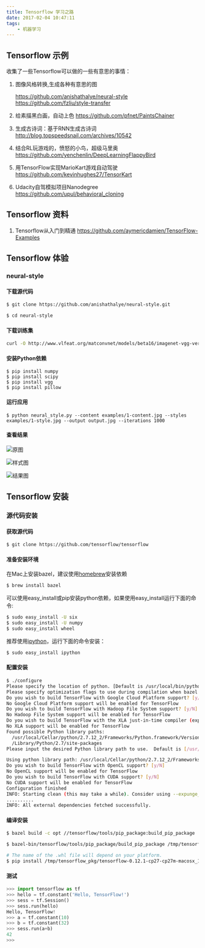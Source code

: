 ```yaml
---
title: Tensorflow 学习之路
date: 2017-02-04 10:47:11
tags:
    - 机器学习
---
```


## Tensorflow 示例

收集了一些Tensorflow可以做的一些有意思的事情：

1. 图像风格转换,生成各种有意思的图
 
    https://github.com/anishathalye/neural-style
    https://github.com/fzliu/style-transfer

2. 给素描黑白画，自动上色
https://github.com/pfnet/PaintsChainer

3. 生成古诗词：基于RNN生成古诗词
http://blog.topspeedsnail.com/archives/10542

4. 结合RL玩游戏的，愤怒的小鸟，超级马里奥
https://github.com/yenchenlin/DeepLearningFlappyBird

5. 用TensorFlow实现MarioKart游戏自动驾驶
https://github.com/kevinhughes27/TensorKart

6. Udacity自驾模拟项目Nanodegree
https://github.com/upul/behavioral_cloning

## Tensorflow 资料

1. Tensorflow从入门到精通
https://github.com/aymericdamien/TensorFlow-Examples

## Tensorflow 体验

### neural-style

#### 下载源代码

```bash
$ git clone https://github.com/anishathalye/neural-style.git

$ cd neural-style
```

#### 下载训练集

```bash
curl -O http://www.vlfeat.org/matconvnet/models/beta16/imagenet-vgg-verydeep-19.mat
```

#### 安装Python依赖

```
$ pip install numpy
$ pip install scipy
$ pip install vgg
$ pip install pillow
```

#### 运行应用

```
$ python neural_style.py --content examples/1-content.jpg --styles examples/1-style.jpg --output output.jpg --iterations 1000
```

#### 查看结果

![原图](/images/hhkb-keyboard.jpg)

![样式图](/images/1-style.jpg)

![结果图](/images/hhkb-keyboard.jpg)

## Tensorflow 安装

### 源代码安装

#### 获取源代码

```bash
$ git clone https://github.com/tensorflow/tensorflow
```

#### 准备安装环境

在Mac上安装bazel，建议使用[homebrew](http://brew.sh/)安装依赖

```bash
$ brew install bazel 
```

可以使用easy_install或pip安装python依赖，如果使用easy_install运行下面的命令:
```bash
$ sudo easy_install -U six
$ sudo easy_install -U numpy
$ sudo easy_install wheel
```

推荐使用[ipython](https://ipython.org/)，运行下面的命令安装：
```bash
$ sudo easy_install ipython
```

#### 配置安装

```bash
$ ./configure
Please specify the location of python. [Default is /usr/local/bin/python]:
Please specify optimization flags to use during compilation when bazel option "--config=opt" is specified [Default is -march=native]:
Do you wish to build TensorFlow with Google Cloud Platform support? [y/N]
No Google Cloud Platform support will be enabled for TensorFlow
Do you wish to build TensorFlow with Hadoop File System support? [y/N]
No Hadoop File System support will be enabled for TensorFlow
Do you wish to build TensorFlow with the XLA just-in-time compiler (experimental)? [y/N]
No XLA support will be enabled for TensorFlow
Found possible Python library paths:
  /usr/local/Cellar/python/2.7.12_2/Frameworks/Python.framework/Versions/2.7/lib/python2.7/site-packages
  /Library/Python/2.7/site-packages
Please input the desired Python library path to use.  Default is [/usr/local/Cellar/python/2.7.12_2/Frameworks/Python.framework/Versions/2.7/lib/python2.7/site-packages]

Using python library path: /usr/local/Cellar/python/2.7.12_2/Frameworks/Python.framework/Versions/2.7/lib/python2.7/site-packages
Do you wish to build TensorFlow with OpenCL support? [y/N]
No OpenCL support will be enabled for TensorFlow
Do you wish to build TensorFlow with CUDA support? [y/N]
No CUDA support will be enabled for TensorFlow
Configuration finished
INFO: Starting clean (this may take a while). Consider using --expunge_async if the clean takes more than several minutes.
..........
INFO: All external dependencies fetched successfully.
```

#### 编译安装

```bash
$ bazel build -c opt //tensorflow/tools/pip_package:build_pip_package

$ bazel-bin/tensorflow/tools/pip_package/build_pip_package /tmp/tensorflow_pkg

# The name of the .whl file will depend on your platform.
$ pip install /tmp/tensorflow_pkg/tensorflow-0.12.1-cp27-cp27m-macosx_10_11_x86_64.whl
```

#### 测试

```python
>>> import tensorflow as tf
>>> hello = tf.constant('Hello, TensorFlow!')
>>> sess = tf.Session()
>>> sess.run(hello)
Hello, TensorFlow!
>>> a = tf.constant(10)
>>> b = tf.constant(32)
>>> sess.run(a+b)
42
>>>
```

